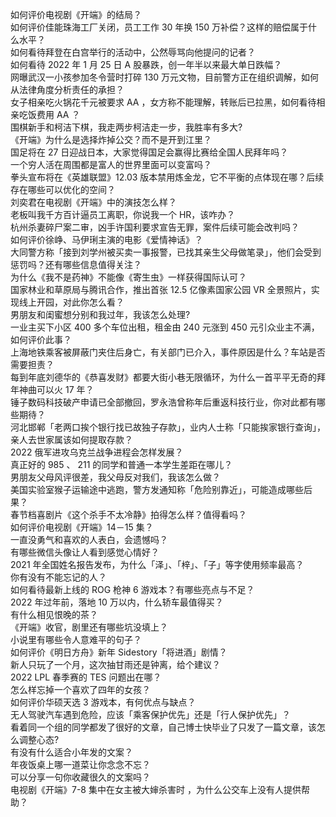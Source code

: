 如何评价电视剧《开端》的结局？  
如何评价佳能珠海工厂关闭，员工工作 30 年换 150 万补偿？这样的赔偿属于什么水平？  
如何看待拜登在白宫举行的活动中，公然辱骂向他提问的记者？  
如何看待 2022 年 1 月 25 日 A 股暴跌，创一年半以来最大单日跌幅？  
网曝武汉一小孩参加冬令营时打碎 130 万元文物，目前警方正在组织调解，如何从法律角度分析责任的承担？  
女子相亲吃火锅花千元被要求 AA ，女方称不能理解，转账后已拉黑，如何看待相亲吃饭费用 AA ？  
围棋新手和柯洁下棋，我走两步柯洁走一步，我胜率有多大?  
《开端》为什么是选择炸掉公交？而不是开到江里？  
国足将在 27 日迎战日本，大家觉得国足会赢得比赛给全国人民拜年吗？  
一个穷人活在周围都是富人的世界里面可以变富吗？  
拳头宣布将在《英雄联盟》12.03 版本禁用炼金龙，它不平衡的点体现在哪？后续存在哪些可以优化的空间？  
刘奕君在电视剧《开端》中的演技怎么样？  
老板叫我千方百计逼员工离职，你说我一个 HR，该咋办？  
杭州杀妻碎尸案二审，凶手许国利要求宣告无罪，案件后续可能会改判吗？  
如何评价徐峥、马伊琍主演的电影《爱情神话》？  
大同警方称「接到刘学州被买卖一事报警，已找其亲生父母做笔录」，他们会受到惩罚吗？还有哪些信息值得关注？  
为什么《我不是药神》不能像《寄生虫》一样获得国际认可？  
国家林业和草原局与腾讯合作，推出首张 12.5 亿像素国家公园 VR 全景照片，实现线上开园，对此你怎么看？  
男朋友和闺蜜想分别和我过年，我该怎么处理?  
一业主买下小区 400 多个车位出租，租金由 240 元涨到 450 元引众业主不满，如何评价此事？  
上海地铁乘客被屏蔽门夹住后身亡，有关部门已介入，事件原因是什么？车站是否需要担责？  
每到年底刘德华的《恭喜发财》都要大街小巷无限循环，为什么一首平平无奇的拜年神曲可以火 17 年？  
锤子数码科技破产申请已全部撤回，罗永浩曾称年后重返科技行业，你对此都有哪些期待？  
河北邯郸「老两口挨个银行找已故独子存款」，业内人士称「只能挨家银行查询」，亲人去世家属该如何提取存款？  
2022 俄军进攻乌克兰战争进程会怎样发展？  
真正好的 985 、 211 的同学和普通一本学生差距在哪儿？  
男朋友父母风评很差，我父母反对我们，我该怎么做？  
美国实验室猴子运输途中逃跑，警方发通知称「危险别靠近」，可能造成哪些后果？  
春节档喜剧片《这个杀手不太冷静》拍得怎么样？值得看吗？  
如何评价电视剧《开端》14－15 集？  
一直没勇气和喜欢的人表白，会遗憾吗？  
有哪些微信头像让人看到感觉心情好？  
2021 年全国姓名报告发布，为什么「泽」、「梓」、「子」等字使用频率最高？  
你有没有不能忘记的人？  
如何看待最新上线的 ROG 枪神 6 游戏本？有哪些亮点与不足？  
2022 年过年前，落地 10 万以内，什么轿车最值得买？  
有什么相见恨晚的茶？  
《开端》收官，剧里还有哪些坑没填上？  
小说里有哪些令人意难平的句子？  
如何评价《明日方舟》新年 Sidestory「将进酒」剧情？  
新人只玩了一个月，这次抽甘雨还是钟离，给个建议？  
2022 LPL 春季赛的 TES 问题出在哪？  
怎么样忘掉一个喜欢了四年的女孩？  
如何评价华硕天选 3 游戏本，有何优点与缺点？  
无人驾驶汽车遇到危险，应该「乘客保护优先」还是「行人保护优先」？  
看着同一个组的同学都发了很好的文章，自己博士快毕业了只发了一篇文章，该怎么调整心态?  
有没有什么适合小年发的文案？  
年夜饭桌上哪一道菜让你念念不忘？  
可以分享一句你收藏很久的文案吗？  
电视剧《开端》7-8 集中在女主被大婶杀害时 ，为什么公交车上没有人提供帮助？  
